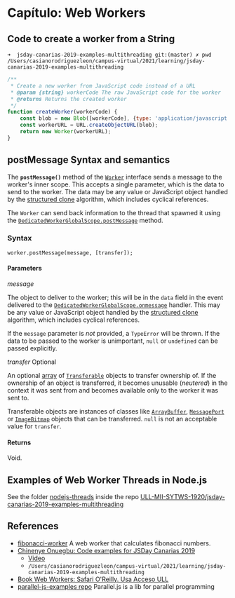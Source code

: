 # Capítulo: Web Workers

## Code to create a worker from a String

```
➜  jsday-canarias-2019-examples-multithreading git:(master) ✗ pwd
/Users/casianorodriguezleon/campus-virtual/2021/learning/jsday-canarias-2019-examples-multithreading
```

```js
/**
 * Create a new worker from JavaScript code instead of a URL
 * @param {string} workerCode The raw JavaScript code for the worker
 * @returns Returns the created worker
 */
function createWorker(workerCode) {
    const blob = new Blob([workerCode], {type: 'application/javascript'});
    const workerURL = URL.createObjectURL(blob);
    return new Worker(workerURL);
}
```

## postMessage Syntax and semantics

The **`postMessage()`** method of the [`Worker`](https://developer.mozilla.org/en-US/docs/Web/API/Worker) interface sends a message to the worker's inner scope. This accepts a single parameter, which is the data to send to the worker. The data may be any value or JavaScript object handled by the [structured clone](https://developer.mozilla.org/en-US/docs/Web/Guide/DOM/The_structured_clone_algorithm "http://www.whatwg.org/specs/web-apps/current-work/multipage/common-dom-interfaces.html#transferable") algorithm, which includes cyclical references.

The `Worker` can send back information to the thread that spawned it using the [`DedicatedWorkerGlobalScope.postMessage`](https://developer.mozilla.org/en-US/docs/Web/API/DedicatedWorkerGlobalScope/postMessage) method.

### Syntax

    worker.postMessage(message, [transfer]);

#### Parameters

_message_

The object to deliver to the worker; this will be in the `data` field in the event delivered to the [`DedicatedWorkerGlobalScope.onmessage`](https://developer.mozilla.org/en-US/docs/Web/API/DedicatedWorkerGlobalScope/onmessage) handler. This may be any value or JavaScript object handled by the [structured clone](https://developer.mozilla.org/en-US/docs/Web/Guide/DOM/The_structured_clone_algorithm "http://www.whatwg.org/specs/web-apps/current-work/multipage/common-dom-interfaces.html#transferable") algorithm, which includes cyclical references.

If the `message` parameter is _not_ provided, a `TypeError` will be thrown. If the data to be passed to the worker is unimportant, `null` or `undefined` can be passed explicitly.

_transfer_ Optional

An optional [array](https://developer.mozilla.org/en-US/docs/Web/JavaScript/Reference/Global_Objects/Array "/en-US/docs/Web/JavaScript/Reference/Global_Objects/Array") of [`Transferable`](https://developer.mozilla.org/en-US/docs/Web/API/Transferable) objects to transfer ownership of. If the ownership of an object is transferred, it becomes unusable (_neutered_) in the context it was sent from and becomes available only to the worker it was sent to.

Transferable objects are instances of classes like [`ArrayBuffer`](https://developer.mozilla.org/en-US/docs/Web/API/ArrayBuffer), [`MessagePort`](https://developer.mozilla.org/en-US/docs/Web/API/MessagePort) or [`ImageBitmap`](https://developer.mozilla.org/en-US/docs/Web/API/ImageBitmap) objects that can be transferred. `null` is not an acceptable value for `transfer`.

#### Returns

Void.

## Examples of Web Worker Threads in Node.js

See the folder [nodejs-threads](https://github.com/ULL-MII-SYTWS-1920/jsday-canarias-2019-examples-multithreading/tree/master/nodejs-threads) inside the repo
[ULL-MII-SYTWS-1920/jsday-canarias-2019-examples-multithreading](https://github.com/ULL-MII-SYTWS-1920/jsday-canarias-2019-examples-multithreading)

## References

* [fibonacci-worker](https://github.com/ULL-MII-SYTWS-1920/fibonacci-worker) A web worker that calculates fibonacci numbers.
* [Chinenye Onuegbu: Code examples for JSDay Canarias 2019](https://github.com/ULL-MII-SYTWS-1920/jsday-canarias-2019-examples-multithreading)
  * [Video](https://youtu.be/YYfhuudsfFM)
  * `/Users/casianorodriguezleon/campus-virtual/2021/learning/jsday-canarias-2019-examples-multithreading`
* [Book Web Workers: Safari O'Reilly. Usa Acceso ULL](http://proquest.safaribooksonline.com/book/programming/javascript/9781449322120/firstchapter)
* [parallel-js-examples repo](https://github.com/ULL-MII-SYTWS-1920/parallel-js-examples) Parallel.js is a lib for parallel programming

